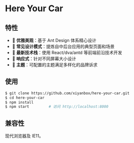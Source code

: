 # Here Your Car

## 特性

- :gem: **优雅美观**：基于 Ant Design 体系精心设计
- :triangular_ruler: **常见设计模式**：提炼自中后台应用的典型页面和场景
- :rocket: **最新技术栈**：使用 React/dva/antd 等前端前沿技术开发
- :iphone: **响应式**：针对不同屏幕大小设计
- :art: **主题**：可配置的主题满足多样化的品牌诉求

## 使用

```bash
$ git clone https://github.com/xiyanbox/here-your-car.git
$ cd here-your-car
$ npm install
$ npm start         # 访问 http://localhost:8000
```
## 兼容性

现代浏览器及 IE11。
